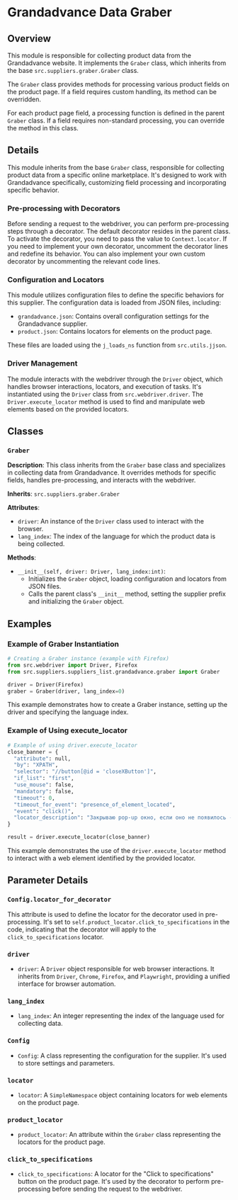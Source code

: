 # Grandadvance Data Graber

## Overview

This module is responsible for collecting product data from the Grandadvance website. It implements the `Graber` class, which inherits from the base `src.suppliers.graber.Graber` class. 

The `Graber` class provides methods for processing various product fields on the product page. If a field requires custom handling, its method can be overridden.

For each product page field, a processing function is defined in the parent `Graber` class. If a field requires non-standard processing, you can override the method in this class.

## Details

This module inherits from the base `Graber` class, responsible for collecting product data from a specific online marketplace. It's designed to work with Grandadvance specifically, customizing field processing and incorporating specific behavior. 

### Pre-processing with Decorators

Before sending a request to the webdriver, you can perform pre-processing steps through a decorator. The default decorator resides in the parent class. To activate the decorator, you need to pass the value to `Context.locator`. If you need to implement your own decorator, uncomment the decorator lines and redefine its behavior. You can also implement your own custom decorator by uncommenting the relevant code lines. 

### Configuration and Locators

This module utilizes configuration files to define the specific behaviors for this supplier. The configuration data is loaded from JSON files, including:

- `grandadvance.json`:  Contains overall configuration settings for the Grandadvance supplier.
- `product.json`:  Contains locators for elements on the product page.

These files are loaded using the `j_loads_ns` function from `src.utils.jjson`.

### Driver Management

The module interacts with the webdriver through the `Driver` object, which handles browser interactions, locators, and execution of tasks. It's instantiated using the `Driver` class from `src.webdriver.driver`. The `Driver.execute_locator` method is used to find and manipulate web elements based on the provided locators.

## Classes

### `Graber`

**Description**:  This class inherits from the `Graber` base class and specializes in collecting data from Grandadvance. It overrides methods for specific fields, handles pre-processing, and interacts with the webdriver.

**Inherits**:  `src.suppliers.graber.Graber`

**Attributes**:
- `driver`:  An instance of the `Driver` class used to interact with the browser. 
- `lang_index`:  The index of the language for which the product data is being collected.

**Methods**:

- `__init__(self, driver: Driver, lang_index:int)`:  
    - Initializes the `Graber` object, loading configuration and locators from JSON files.
    - Calls the parent class's `__init__` method, setting the supplier prefix and initializing the `Graber` object.

## Examples

### Example of Graber Instantiation

```python
# Creating a Graber instance (example with Firefox)
from src.webdriver import Driver, Firefox
from src.suppliers.suppliers_list.grandadvance.graber import Graber

driver = Driver(Firefox)
graber = Graber(driver, lang_index=0)
```
This example demonstrates how to create a Graber instance, setting up the driver and specifying the language index.

### Example of Using execute_locator

```python
# Example of using driver.execute_locator
close_banner = {
  "attribute": null,
  "by": "XPATH",
  "selector": "//button[@id = 'closeXButton']",
  "if_list": "first",
  "use_mouse": false,
  "mandatory": false,
  "timeout": 0,
  "timeout_for_event": "presence_of_element_located",
  "event": "click()",
  "locator_description": "Закрываю pop-up окно, если оно не появилось - не страшно (`mandatory`:`false`)"
}

result = driver.execute_locator(close_banner)
```
This example demonstrates the use of the `driver.execute_locator` method to interact with a web element identified by the provided locator.

## Parameter Details

### `Config.locator_for_decorator` 

This attribute is used to define the locator for the decorator used in pre-processing. It's set to `self.product_locator.click_to_specifications` in the code, indicating that the decorator will apply to the `click_to_specifications` locator. 

### `driver`

- `driver`:  A `Driver` object responsible for web browser interactions. It inherits from `Driver`, `Chrome`, `Firefox`, and `Playwright`, providing a unified interface for browser automation.

### `lang_index`

- `lang_index`:  An integer representing the index of the language used for collecting data.

### `Config`

- `Config`:  A class representing the configuration for the supplier. It's used to store settings and parameters.

### `locator`

- `locator`:  A `SimpleNamespace` object containing locators for web elements on the product page.

### `product_locator`

- `product_locator`:  An attribute within the `Graber` class representing the locators for the product page.

### `click_to_specifications`

- `click_to_specifications`:  A locator for the "Click to specifications" button on the product page. It's used by the decorator to perform pre-processing before sending the request to the webdriver.